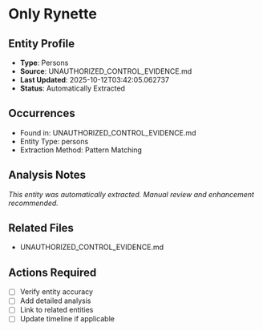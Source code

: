 # Only Rynette

## Entity Profile
- **Type**: Persons
- **Source**: UNAUTHORIZED_CONTROL_EVIDENCE.md
- **Last Updated**: 2025-10-12T03:42:05.062737
- **Status**: Automatically Extracted

## Occurrences
- Found in: UNAUTHORIZED_CONTROL_EVIDENCE.md
- Entity Type: persons
- Extraction Method: Pattern Matching

## Analysis Notes
*This entity was automatically extracted. Manual review and enhancement recommended.*

## Related Files
- UNAUTHORIZED_CONTROL_EVIDENCE.md

## Actions Required
- [ ] Verify entity accuracy
- [ ] Add detailed analysis
- [ ] Link to related entities
- [ ] Update timeline if applicable
